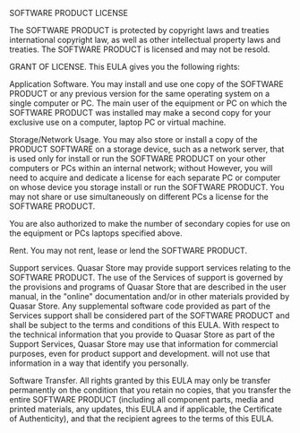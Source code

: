 SOFTWARE PRODUCT LICENSE

The SOFTWARE PRODUCT is protected by copyright laws and treaties
international copyright law, as well as other intellectual property laws and treaties.
The SOFTWARE PRODUCT is licensed and may not be resold.

GRANT OF LICENSE. This EULA gives you the following rights:

Application Software. You may install and use one copy of the SOFTWARE PRODUCT or
any previous version for the same operating system on a single computer or PC. The main user
of the equipment or PC on which the SOFTWARE PRODUCT was installed may make a second copy for your
exclusive use on a computer, laptop PC or virtual machine.

Storage/Network Usage. You may also store or install a copy of the PRODUCT
SOFTWARE on a storage device, such as a network server, that is used only for
install or run the SOFTWARE PRODUCT on your other computers or PCs within an internal network; without
However, you will need to acquire and dedicate a license for each separate PC or computer on whose device you
storage install or run the SOFTWARE PRODUCT. You may not share or use
simultaneously on different PCs a license for the SOFTWARE PRODUCT.

You are also authorized to make the number of secondary copies for use on the equipment or PCs
laptops specified above.

Rent. You may not rent, lease or lend the SOFTWARE PRODUCT.

Support services. Quasar Store may provide support services
relating to the SOFTWARE PRODUCT. The use of the Services of
support is governed by the provisions and programs of Quasar Store that are described in the
user manual, in the "online" documentation and/or in other materials provided by Quasar Store.
Any supplemental software code provided as part of the Services
support shall be considered part of the SOFTWARE PRODUCT and shall be subject to the terms and conditions
of this EULA. With respect to the technical information that you provide to Quasar Store as
part of the Support Services, Quasar Store may use that information for commercial purposes,
even for product support and development. will not use that information in a way that
identify you personally.

Software Transfer. All rights granted by this EULA may only be
transfer permanently on the condition that you retain no copies, that you transfer the
entire SOFTWARE PRODUCT (including all component parts, media and
printed materials, any updates, this EULA and if applicable, the Certificate of
Authenticity), and that the recipient agrees to the terms of this EULA.